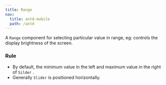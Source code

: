```yaml
---
title: Range
nav:
  title: antd-mobile
  path: /antd
---
```


A `Range` component for selecting particular value in range, eg: controls the display brightness of the screen.

### Rule
- By default, the minimum value in the left and maximum value in the right of `Silder` .
- Generally `Slider` is positioned horizontally.

<code src="./demos/basic.tsx" />

<API/>